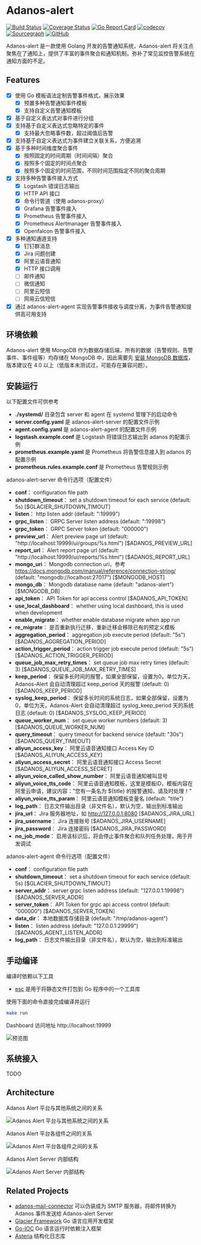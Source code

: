 # Adanos-alert

[![Build Status](https://www.travis-ci.org/mylxsw/adanos-alert.svg?branch=master)](https://www.travis-ci.org/mylxsw/adanos-alert)
[![Coverage Status](https://coveralls.io/repos/github/mylxsw/adanos-alert/badge.svg?branch=master)](https://coveralls.io/github/mylxsw/adanos-alert?branch=master)
[![Go Report Card](https://goreportcard.com/badge/github.com/mylxsw/adanos-alert)](https://goreportcard.com/report/github.com/mylxsw/adanos-alert)
[![codecov](https://codecov.io/gh/mylxsw/adanos-alert/branch/master/graph/badge.svg)](https://codecov.io/gh/mylxsw/adanos-alert)
[![Sourcegraph](https://sourcegraph.com/github.com/mylxsw/adanos-alert/-/badge.svg)](https://sourcegraph.com/github.com/mylxsw/adanos-alert?badge)
[![GitHub](https://img.shields.io/github/license/mylxsw/adanos-alert.svg)](https://github.com/mylxsw/adanos-alert)

Adanos-alert 是一款使用 Golang 开发的告警通知系统，Adanos-alert 将关注点聚焦在了通知上，提供了丰富的事件聚合和通知机制，弥补了常见监控告警系统在通知方面的不足。


## Features

- [x] 使用 Go 模板语法定制告警事件格式，展示效果
  - [x] 预置多种告警通知事件模板
  - [x] 支持自定义告警通知模板
- [x] 基于自定义表达式对事件进行分组
- [x] 支持基于自定义表达式忽略特定的事件
  - [x] 支持最大忽略事件数，超过阈值后告警
- [x] 支持基于自定义表达式为事件建立关联关系，方便追溯
- [x] 基于多种时间维度聚合事件
  - [x] 按照固定的时间周期（时间间隔）聚合
  - [x] 按照多个固定的时间点聚合
  - [x] 按照多个固定的时间范围，不同时间范围指定不同的聚合周期
- [x] 支持多种告警事件接入方式
  - [x] Logstash 错误日志输出
  - [x] HTTP API 接口
  - [x] 命令行管道（使用 adanos-proxy）
  - [x] Grafana 告警事件接入
  - [x] Prometheus 告警事件接入
  - [x] Prometheus Alertmanager 告警事件接入
  - [x] Openfalcon 告警事件接入
- [x] 多种通知通道支持
  - [x] 钉钉群消息
  - [x] Jira 问题创建
  - [x] 阿里云语音通知
  - [x] HTTP 接口调用
  - [ ] 邮件通知
  - [ ] 微信通知
  - [ ] 阿里云短信
  - [ ] 网易云信短信
- [x] 通过 adanos-alert-agent 实现告警事件接收与调度分离，为事件告警通知提供高可用支持

## 环境依赖

Adanos-alert 使用 MongoDB 作为数据存储后端，所有的数据（告警规则、告警事件、事件组等）均存储在 MongoDB 中，因此需要先 [安装 MongoDB 数据库](https://www.mongodb.com/docs/v4.4/administration/install-community/)，版本建议在 4.0 以上（低版本未测试过，可能存在兼容问题）。

## 安装运行

以下配置文件可供参考

- **./systemd/** 目录包含 server 和 agent 在 systemd 管理下的启动命令
- **server.config.yaml** 是 adanos-alert-server 的配置文件示例
- **agent.config.yaml** 是 adanos-alert-agent 的配置文件示例
- **logstash.example.conf** 是 Logstash 将错误日志输出到 adanos 的配置示例
- **prometheus.example.yaml** 是 Prometheus 将告警信息接入到 adanos 的配置示例
- **prometheus.rules.example.conf** 是 Prometheus 告警规则示例

adanos-alert-server 命令行选项（配置文件）

- **conf**： configuration file path
- **shutdown_timeout**： set a shutdown timeout for each service (default: 5s) [$GLACIER_SHUTDOWN_TIMOUT]
- **listen**： http listen addr (default: ":19999")
- **grpc_listen**： GRPC Server listen address (default: ":19998")
- **grpc_token**： GRPC Server token (default: "000000")
- **preview_url**： Alert preview page url (default: "http://localhost:19999/ui/groups/%s.html") [$ADANOS_PREVIEW_URL]
- **report_url**： Alert report page url (default: "http://localhost:19999/ui/reports/%s.html") [$ADANOS_REPORT_URL]
- **mongo_uri**： Mongodb connection uri，参考 https://docs.mongodb.com/manual/reference/connection-string/ (default: "mongodb://localhost:27017") [$MONGODB_HOST]
- **mongo_db**： Mongodb database name (default: "adanos-alert") [$MONGODB_DB]
- **api_token**： API Token for api access control [$ADANOS_API_TOKEN]
- **use_local_dashboard**： whether using local dashboard, this is used when development
- **enable_migrate**： whether enable database migrate when app run
- **re_migrate**： 是否重新执行迁移，重新迁移会移除已有的预定义模板
- **aggregation_period**： aggregation job execute period (default: "5s") [$ADANOS_AGGREGATION_PERIOD]
- **action_trigger_period**： action trigger job execute period (default: "5s") [$ADANOS_ACTION_TRIGGER_PERIOD]
- **queue_job_max_retry_times**： set queue job max retry times (default: 3) [$ADANOS_QUEUE_JOB_MAX_RETRY_TIMES]
- **keep_period**： 保留多长时间的报警，如果全部保留，设置为0，单位为天，Adanos-Alert 会自动清理超过 keep_period 天的报警 (default: 0) [$ADANOS_KEEP_PERIOD]
- **syslog_keep_period**： 保留多长时间的系统日志，如果全部保留，设置为0，单位为天，Adanos-Alert 会自动清理超过 syslog_keep_period 天的系统日志 (default: 0) [$ADANOS_SYSLOG_KEEP_PERIOD]
- **queue_worker_num**： set queue worker numbers (default: 3) [$ADANOS_QUEUE_WORKER_NUM]
- **query_timeout**： query timeout for backend service (default: "30s") [$ADANOS_QUERY_TIMEOUT]
- **aliyun_access_key**： 阿里云语音通知接口 Access Key ID [$ADANOS_ALIYUN_ACCESS_KEY]
- **aliyun_access_secret**： 阿里云语音通知接口 Access Secret [$ADANOS_ALIYUN_ACCESS_SECRET]
- **aliyun_voice_called_show_number**： 阿里云语音通知被叫显号
- **aliyun_voice_tts_code**： 阿里云语音通知模板，这里是模板ID，模板内容在阿里云申请，建议内容："您有一条名为 ${title} 的报警通知，请及时处理！"
- **aliyun_voice_tts_param**： 阿里云语音通知模板变量名 (default: "title")
- **log_path**： 日志文件输出目录（非文件名），默认为空，输出到标准输出
- **jira_url**： Jira 服务器地址，如 http://127.0.0.1:8080 [$ADANOS_JIRA_URL]
- **jira_username**： Jira 连接账号 [$ADANOS_JIRA_USERNAME]
- **jira_password**： Jira 连接密码 [$ADANOS_JIRA_PASSWORD]
- **no_job_mode**： 启用该标识后，将会停止事件聚合和队列任务处理，用于开发调试

adanos-alert-agent 命令行选项（配置文件）

- **conf**： configuration file path
- **shutdown_timeout**： set a shutdown timeout for each service (default: 5s) [$GLACIER_SHUTDOWN_TIMOUT]
- **server_addr**： server grpc listen address (default: "127.0.0.1:19998") [$ADANOS_SERVER_ADDR]
- **server_token**： API Token for grpc api access control (default: "000000") [$ADANOS_SERVER_TOKEN]
- **data_dir**： 本地数据库存储目录 (default: "/tmp/adanos-agent")
- **listen**： listen address (default: "127.0.0.1:29999") [$ADANOS_AGENT_LISTEN_ADDR]
- **log_path**： 日志文件输出目录（非文件名），默认为空，输出到标准输出

## 手动编译

编译时依赖以下工具

- [esc](https://github.com/mjibson/esc) 是用于将静态文件打包到 Go 程序中的一个工具库

使用下面的命令直接完成编译并运行

```bash
make run
```

Dashboard 访问地址 http://localhost:19999

![预览图](https://ssl.aicode.cc/prometheus/20201025172345.png)

## 系统接入

TODO

## Architecture

Adanos Alert 平台与其他系统之间的关系

![Adanos Alert 平台与其他系统之间的关系](https://ssl.aicode.cc/prometheus/20201025172918.png)

Adanos Alert 平台各组件之间的关系

![Adanos Alert 平台各组件之间的关系](https://ssl.aicode.cc/prometheus/20201025172846.png)

Adanos Alert Server 内部结构

![Adanos Alert Server 内部结构](https://ssl.aicode.cc/prometheus/20201025172817.png)

## Related Projects

- [adanos-mail-connector](https://github.com/mylxsw/adanos-mail-connector) 可以伪装成为 SMTP 服务器，将邮件转换为 Adanos 事件发送给 Adanos-alert Server
- [Glacier Framework](https://github.com/mylxsw/glacier) Go 语言应用开发框架
- [Go-IOC](https://github.com/mylxsw/go-ioc) Go 语言运行时依赖注入框架
- [Asteria](https://github.com/mylxsw/asteria) 结构化日志库
